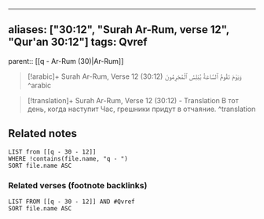 
---
aliases: ["30:12", "Surah Ar-Rum, verse 12", "Qur'an 30:12"]
tags: Qvref
---

parent:: [[q - Ar-Rum (30)|Ar-Rum]]

> [!arabic]+ Surah Ar-Rum, Verse 12 (30:12)
> <span class="quran-arabic">وَيَوْمَ تَقُومُ ٱلسَّاعَةُ يُبْلِسُ ٱلْمُجْرِمُونَ</span>
^arabic

> [!translation]+ Surah Ar-Rum, Verse 12 (30:12) - Translation
> В тот день, когда наступит Час, грешники придут в отчаяние.
^translation



## Related notes
```dataview
LIST from [[q - 30 - 12]]
WHERE !contains(file.name, "q - ")
SORT file.name ASC
```

### Related verses (footnote backlinks)
```dataview
LIST FROM [[q - 30 - 12]] AND #Qvref
SORT file.name ASC
```

